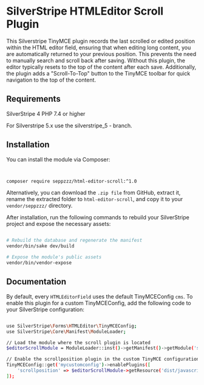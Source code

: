 # SilverStripe HTMLEditor Scroll Plugin

This Silverstripe TinyMCE plugin records the last scrolled or edited position within the HTML editor field, ensuring that when editing long content, you are automatically returned to your previous position. This prevents the need to manually search and scroll back after saving. Without this plugin, the editor typically resets to the top of the content after each save. Additionally, the plugin adds a "Scroll-To-Top" button to the TinyMCE toolbar for quick navigation to the top of the content. 
 
 
## Requirements


SilverStripe 4 
PHP 7.4 or higher

For Silverstripe 5.x use the silverstripe_5 - branch.


## Installation

You can install the module via Composer:

```sh


composer require seppzzz/html-editor-scroll:^1.0


```

Alternatively, you can download the `.zip file` from GitHub, extract it, rename the extracted folder to `html-editor-scroll`, 
and copy it to your `vendor/seppzzz/` directory.

After installation, run the following commands to rebuild your SilverStripe project and expose the necessary assets:


```sh

# Rebuild the database and regenerate the manifest
vendor/bin/sake dev/build

# Expose the module's public assets
vendor/bin/vendor-expose

```



## Documentation


By default, every `HTMLEditorField` uses the default TinyMCEConfig `cms`. To enable this plugin for a custom TinyMCEConfig, add the following code to your SilverStripe configuration:



```sh

use SilverStripe\Forms\HTMLEditor\TinyMCEConfig;
use SilverStripe\Core\Manifest\ModuleLoader;

// Load the module where the scroll plugin is located
$editorScrollModule = ModuleLoader::inst()->getManifest()->getModule('seppzzz/html-editor-scroll');

// Enable the scrollposition plugin in the custom TinyMCE configuration
TinyMCEConfig::get('mycustomconfig')->enablePlugins([
    'scrollposition' => $editorScrollModule->getResource('dist/javascript/mceplugin/editorscrollpos/scroll-pos-mce-plugin.js'),
]);

```
